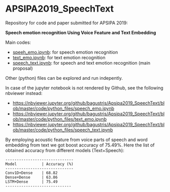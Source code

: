 # APSIPA2019_SpeechText
Repository for code and paper submitted for APSIPA 2019:

**Speech emotion recognition Using Voice Feature and Text Embedding**

Main codes:  
- [speeh_emo.ipynb](code/python_files/speech_emo.ipynb): for speech emotion recognition
- [text_emo.ipynb](./code/python_files/text_emo.ipynb): for text emotion recognition
- [speech_text.ipynb](code/python_files/speech_text.ipynb): for speech and text emotion recognition (main proposal)

Other (python) files can be explored and run indepently.

In case of the jupyter notebook is not rendered by Github, see the following nbviewer instead:
- https://nbviewer.jupyter.org/github/bagustris/Apsipa2019_SpeechText/blob/master/code/python_files/speech_emo.ipynb
- https://nbviewer.jupyter.org/github/bagustris/Apsipa2019_SpeechText/blob/master/code/python_files/text_emo.ipynb
- https://nbviewer.jupyter.org/github/bagustris/Apsipa2019_SpeechText/blob/master/code/python_files/speech_text.ipynb

By employing acoustic feature from voice parts of speech and word embedding from text we got boost accuracy of 75.49%. Here the list of obtained accuracy from different models (Text+Speech):
~~~~
------------------------------
Model           | Accuracy (%)
------------------------------
Conv1D+Dense    | 68.82
Dense+Dense     | 63.86
LSTM+Dense      | 75.49 
-----------------------------
~~~~

<!---Due to license issue, the script to save acoustic feature is not included, but it can easily implemented by reading the paper (pdf of paper will be uploaded soon) -->

